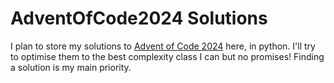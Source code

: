 ﻿# AdventOfCode2024 Solutions
 I plan to store my solutions to [Advent of Code 2024](https://adventofcode.com/2024/about) here, in python. I'll try to optimise them to the best complexity class I can but no promises! Finding a solution is my main priority. 

